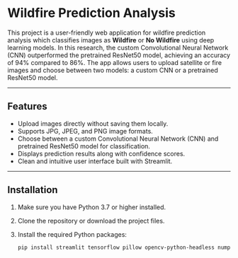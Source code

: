 # Wildfire Prediction Analysis

This project is a user-friendly web application for wildfire prediction analysis which classifies images as **Wildfire** or **No Wildfire** using deep learning models. In this research, the custom Convolutional Neural Network (CNN) outperformed 
the pretrained ResNet50 model, achieving an accuracy of 94% compared to 86%. The app allows users to upload satellite or fire images and choose between two models: a custom CNN or a pretrained ResNet50 model. 

---

## Features

- Upload images directly without saving them locally.
- Supports JPG, JPEG, and PNG image formats.
- Choose between a custom Convolutional Neural Network (CNN) and pretrained ResNet50 model for classification.
- Displays prediction results along with confidence scores.
- Clean and intuitive user interface built with Streamlit.
  
---

## Installation

1. Make sure you have Python 3.7 or higher installed.

2. Clone the repository or download the project files.

3. Install the required Python packages:
   ```bash
   pip install streamlit tensorflow pillow opencv-python-headless numpy
